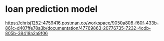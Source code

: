 # loan prediction model
https://chrisj1252-4759416.postman.co/workspace/9050a808-f60f-433b-861c-d407ffe78a3b/documentation/47769863-20776735-7232-4cdb-805b-38418a2a9f06